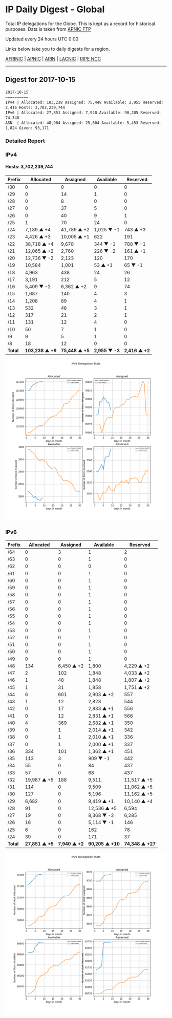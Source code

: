 # IP Daily Digest - Global

Total IP delegations for the Globe. This is kept as a record for historical purposes. Data is taken from [APNIC FTP](https://ftp.apnic.net/)

Updated every 24 hours UTC 0:00

Links below take you to daily digests for a region.

[AFRINIC](./archives/AFRINIC/) | [APNIC](./archives/APNIC/) | [ARIN](./archives/ARIN/) | [LACNIC](./archives/LACNIC/) | [RIPE NCC](./archives/RIPE_NCC/)

---

## Digest for 2017-10-15
```
2017-10-15
==========
IPv4 | Allocated: 103,238 Assigned: 75,448 Available: 2,955 Reserved: 2,416 Hosts: 3,702,239,744
IPv6 | Allocated: 27,851 Assigned: 7,940 Available: 90,205 Reserved: 74,348
ASN  | Allocated: 48,984 Assigned: 25,604 Available: 5,453 Reserved: 1,824 Given: 93,171
```

### Detailed Report

### IPv4

#### Hosts: **3,702,239,744**

| Prefix | Allocated | Assigned | Available | Reserved |
| ----- | ----- | ----- | ----- | ----- |
| /30 | 0 | 0 | 0 | 0 |
| /29 | 0 | 14 | 1 | 0 |
| /28 | 0 | 8 | 0 | 0 |
| /27 | 0 | 37 | 5 | 0 |
| /26 | 0 | 40 | 9 | 1 |
| /25 | 1 | 70 | 24 | 0 |
| /24 | 7,189 ▲ +4 | 41,789 ▲ +2 | 1,025 ▼ -1 | 743 ▲ +3 |
| /23 | 4,426 ▲ +3 | 10,005 ▲ +1 | 622 | 191 |
| /22 | 38,718 ▲ +4 | 9,678 | 344 ▼ -1 | 788 ▼ -1 |
| /21 | 12,065 ▲ +2 | 2,760 | 226 ▼ -2 | 161 ▲ +1 |
| /20 | 12,736 ▼ -2 | 2,123 | 120 | 170 |
| /19 | 10,584 | 1,001 | 53 ▲ +1 | 65 ▼ -1 |
| /18 | 4,963 | 438 | 24 | 26 |
| /17 | 3,191 | 212 | 5 | 12 |
| /16 | 5,409 ▼ -2 | 6,362 ▲ +2 | 9 | 74 |
| /15 | 1,687 | 140 | 4 | 3 |
| /14 | 1,208 | 89 | 4 | 1 |
| /13 | 532 | 48 | 3 | 1 |
| /12 | 317 | 21 | 2 | 1 |
| /11 | 131 | 12 | 4 | 0 |
| /10 | 50 | 7 | 1 | 0 |
| /9 | 9 | 5 | 1 | 0 |
| /8 | 18 | 12 | 0 | 0 |
| **Total** | **103,238 ▲ +9** | **75,448 ▲ +5** | **2,955 ▼ -3** | **2,416 ▲ +2** |

![ipv4-stats](ipv4-figure.png)

### IPv6

| Prefix | Allocated | Assigned | Available | Reserved |
| ----- | ----- | ----- | ----- | ----- |
| /64 | 0 | 3 | 1 | 2 |
| /63 | 0 | 0 | 1 | 0 |
| /62 | 0 | 0 | 0 | 0 |
| /61 | 0 | 0 | 1 | 0 |
| /60 | 0 | 0 | 1 | 0 |
| /59 | 0 | 0 | 1 | 0 |
| /58 | 0 | 0 | 1 | 0 |
| /57 | 0 | 0 | 1 | 0 |
| /56 | 0 | 0 | 1 | 0 |
| /55 | 0 | 0 | 1 | 0 |
| /54 | 0 | 0 | 1 | 0 |
| /53 | 0 | 0 | 1 | 0 |
| /52 | 0 | 0 | 1 | 0 |
| /51 | 0 | 0 | 1 | 0 |
| /50 | 0 | 0 | 1 | 0 |
| /49 | 0 | 0 | 1 | 0 |
| /48 | 134 | 6,450 ▲ +2 | 1,800 | 4,229 ▲ +2 |
| /47 | 2 | 102 | 1,848 | 4,033 ▲ +2 |
| /46 | 1 | 48 | 1,848 | 1,807 ▲ +2 |
| /45 | 1 | 31 | 1,858 | 1,751 ▲ +2 |
| /44 | 6 | 601 | 2,903 ▲ +2 | 557 |
| /43 | 1 | 12 | 2,828 | 544 |
| /42 | 0 | 17 | 2,833 ▲ +1 | 556 |
| /41 | 0 | 12 | 2,831 ▲ +1 | 566 |
| /40 | 4 | 369 | 2,682 ▲ +1 | 350 |
| /39 | 0 | 1 | 2,014 ▲ +1 | 342 |
| /38 | 0 | 1 | 2,010 ▲ +1 | 336 |
| /37 | 0 | 1 | 2,000 ▲ +1 | 337 |
| /36 | 334 | 101 | 1,362 ▲ +1 | 451 |
| /35 | 113 | 3 | 909 ▼ -1 | 442 |
| /34 | 55 | 0 | 84 | 437 |
| /33 | 57 | 0 | 68 | 437 |
| /32 | 19,987 ▲ +5 | 188 | 9,511 | 11,517 ▲ +5 |
| /31 | 114 | 0 | 9,509 | 11,062 ▲ +5 |
| /30 | 127 | 0 | 5,196 | 11,162 ▲ +5 |
| /29 | 6,682 | 0 | 9,419 ▲ +1 | 10,140 ▲ +4 |
| /28 | 91 | 0 | 12,536 ▲ +5 | 6,594 |
| /27 | 19 | 0 | 8,368 ▼ -3 | 6,285 |
| /26 | 16 | 0 | 5,114 ▼ -1 | 146 |
| /25 | 6 | 0 | 162 | 78 |
| /24 | 39 | 0 | 171 | 37 |
| **Total** | **27,851 ▲ +5** | **7,940 ▲ +2** | **90,205 ▲ +10** | **74,348 ▲ +27** |

![ipv6-stats](ipv6-figure.png)